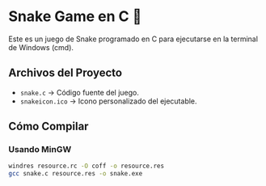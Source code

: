 # Snake Game en C 🐍

Este es un juego de Snake programado en C para ejecutarse en la terminal de Windows (cmd).

##  Archivos del Proyecto

- `snake.c` → Código fuente del juego.
- `snakeicon.ico` → Icono personalizado del ejecutable.

##  Cómo Compilar

### **Usando MinGW**
```sh
windres resource.rc -O coff -o resource.res
gcc snake.c resource.res -o snake.exe
